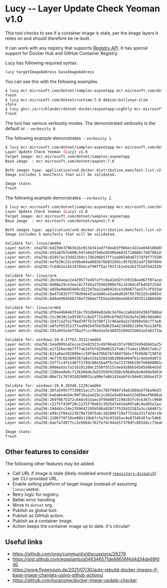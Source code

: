 # Lucy -- Layer Update Check Yeoman v1.0

This tool checks to see if a container image is stale, per the image layers it relies on and should therefore be re-built.

It can work with any registry that supports [Registry API](https://docs.docker.com/registry/spec/api/). It has special support for  Docker Hub and GitHub Container Registry.

Lucy has following required syntax.

```bash
lucy targetImageAddress baseImageAddress
```

You can see this with the following examples.

```bash
$ lucy mcr.microsoft.com/dotnet/samples:aspnetapp mcr.microsoft.com/dotnet/aspnet:7.0              
fresh
$ lucy mcr.microsoft.com/dotnet/runtime:7.0 debian:bullseye-slim             
stale
$ lucy ghcr.io/richlander/dotnet-docker/aspnetapp:nightly mcr.microsoft.com/dotnet/aspnet:7.0   
fresh
```

The tool has various verbosity modes. The demonstrated verbosity is the default or `--verbosity 0`.

The following example demonstrates `--verbosity 1`.

```bash
$ lucy mcr.microsoft.com/dotnet/samples:aspnetapp mcr.microsoft.com/dotnet/aspnet:7.0 --verbosity 1
Layer Update Check Yeoman (Lucy) v1.0
Target image: mcr.microsoft.com/dotnet/samples:aspnetapp
Base image  : mcr.microsoft.com/dotnet/aspnet:7.0

Both images type: application/vnd.docker.distribution.manifest.list.v2+json
Image includes 5 manifests that will be validated.

Image state:
fresh
```

The following example demonstrates `--verbosity 2`.

```bash
$ lucy mcr.microsoft.com/dotnet/samples:aspnetapp mcr.microsoft.com/dotnet/aspnet:7.0 --verbosity 2
Layer Update Check Yeoman (Lucy) v1.0
Target image: mcr.microsoft.com/dotnet/samples:aspnetapp
Base image  : mcr.microsoft.com/dotnet/aspnet:7.0

Both images type: application/vnd.docker.distribution.manifest.list.v2+json
Image includes 5 manifests that will be validated.

Validate for: linux/amd64
Layer match: sha256:bd159e379b3b1bc0134341e4ffdeab5f966ec422ae04818bb69ecef08a823b05
Layer match: sha256:e55a07b7e890c54fa94df56be9590be6835718888c746f061dfc526ed2d529ec
Layer match: sha256:81957ac33dd22b8cc7db206b57ff1aa08540a8727d70f775509d9a18ff94f6a4
Layer match: sha256:eefb39c22ce5dbe64ad685b76b831041c95f6262ad7198f0944aebafa66175ea
Layer match: sha256:fc64b2e24534785dcaf98ff5acf03fcb1e5e261751dfbd2529a92498bc24331a

Validate for: linux/arm
Layer match: sha256:2bc64aeac2e429577e497affc8a416d2fc59158aa967f07aced793368e19455f
Layer match: sha256:9d08e29ce3eec8c7f44a3fb502900ef8c2436dcdfb450725dd7c0f3a12466930
Layer match: sha256:4d5be00e05469cd22347ba13a8842dce3d9d677ae57c3f933a6bc192c3dc6cee
Layer match: sha256:8a4730357f770d9d6431edd46c42a4bd029f957952d3c600541a203202b5fdfb
Layer match: sha256:6d8e696456b278ef2b0ae7fb5ea20ddeedd64f4935118884d84d793abb008e39

Validate for: linux/arm64
Layer match: sha256:df8e44b0463f16c791d040e02e9c3ef8ec2a84245d365f088a80a22a455c71e8
Layer match: sha256:21c9038c1a953871c0a5f731499cbf9d37d2dafe200c9dd404f1550948adcfe0
Layer match: sha256:1b471a2fe1f9ad70ffb7ef80f17c96ae8a2e7dd98e56cff1e81a754cc45fbbce
Layer match: sha256:a8fef95352377aa992b4f643b8629a421660b2189e7ba138f8272de0e3ea3a6d
Layer match: sha256:191a955a3ef70a2fccc98e41e5e36825289d32b6b1e5a6173ae1d70089791cd2

Validate for: windows:10.0.17763.3532/amd64
Layer match: sha256:5ead999142ecce15e02523c49706a633fa708374d94bb65a254e3a3c117d609b
Layer match: sha256:e17326ec6b7ff7ab34fb7d29b001527a8c7fa4ec19b01fe6c271200e688c0d07
Layer match: sha256:631a0ae392689ecc59fde470bb76f48d75bbcffb98d67198f437f3e5f4174121
Layer match: sha256:4e77dc6b3804367a8a316a32663d62088e004fb1c4ebe9d073195a3f60a1c5f3
Layer match: sha256:55ff1c4fe1d67f279dc08e16a8fbc5a723786b195fe6808881ca79407bb20ccb
Layer match: sha256:0966ea5c7a216101260c1550fd515ceeb928bb54505d964e5df6a5da346e5281
Layer match: sha256:128bee0e6c7136266de2b83359591568cb96d6e8a8ddde9d5363e70fcf306148
Layer match: sha256:00ef2c7674320260031ca90efe861454abfdc94e01104ae3f2846e87a7824769

Validate for: windows:10.0.20348.1129/amd64
Layer match: sha256:38fa349577729651ac1fc3ec785f908719a8100da5f5ba9bd3f549411061f583
Layer match: sha256:ba6a6e4eb4c99f20a2a419c2cd42a5e854ab523d89eaf0606a88f83193365d7a
Layer match: sha256:269f0b75372c644c015aecdf99408f2190103fc9cb367cc96000f851422afe5d
Layer match: sha256:c2275f439f28c1225f70a02c393547e414a097a0c4ed85e2aaf7cc1ac61f8b45
Layer match: sha256:194ddcc24e2f69642195b508a928f2f535d32183a3ccb84071dd78421b0647f1
Layer match: sha256:e99c2f84a223b79e739f5a6c182006f19ef721da331f424c19d83642d8ee4afc
Layer match: sha256:210bff8f18ee08b13debfc5a7dc03165ac4e875db16fac54b61309a14fa74379
Layer match: sha256:6ae7a7d977cc2e5664c762fe74c94ee57370dfc802ddcc73eabf64c45ddb4b32

Image state:
fresh
```

## Other features to consider

The following other features may be added.

- Call URL if image is stale (likely modeled around [`repository-dispatch`](https://github.com/orgs/community/discussions/26384)) per CLI-provided URL.
- Enable setting platform of target image (instead of assuming `linux/amd64`).
- Retry logic for registry.
- Better error handling
- Move to `dotnet` org.
- Publish as global tool.
- Publish as GitHub action.
- Publish as a container image.
- Action keeps the container image up to date. It's circular!

## Useful links

- https://github.com/orgs/community/discussions/26279
- https://gist.github.com/eggplants/a046346571de66656f4d4d34de69fdd0
- https://www.flypenguin.de/2021/07/30/auto-rebuild-docker-images-if-base-image-changes-using-github-actions/
- https://github.com/lucacome/docker-image-update-checker
